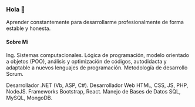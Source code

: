 ### Hola 👋
Aprender constantemente para desarrollarme profesionalmente de forma estable y honesta.

#### Sobre Mi
Ing. Sistemas computacionales.
Lógica de programación, modelo orientado a objetos (POO), análisis y optimización de códigos, autodidacta y adaptable a nuevos lenguajes de programación. Metodología de desarrollo Scrum.

Desarrollador .NET (Vb, ASP, C#).
Desarrollador Web HTML, CSS, JS, PHP, NodeJS.
Frameworks Bootstrap, React.
Manejo de Bases de Datos SQL, MySQL, MongoDB.


<!--
**ZaiberZ/ZaiberZ** is a ✨ _special_ ✨ repository because its `README.md` (this file) appears on your GitHub profile.

Here are some ideas to get you started:

- 🔭 I’m currently working on ...
- 🌱 I’m currently learning ...
- 👯 I’m looking to collaborate on ...
- 🤔 I’m looking for help with ...
- 💬 Ask me about ...
- 📫 How to reach me: ...
- 😄 Pronouns: ...
- ⚡ Fun fact: ...
-->
